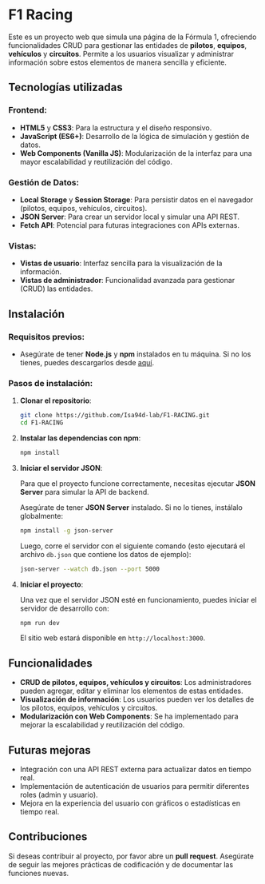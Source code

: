 
# F1 Racing

Este es un proyecto web que simula una página de la Fórmula 1, ofreciendo funcionalidades CRUD para gestionar las entidades de **pilotos**, **equipos**, **vehículos** y **circuitos**. Permite a los usuarios visualizar y administrar información sobre estos elementos de manera sencilla y eficiente.

## Tecnologías utilizadas

### Frontend:
- **HTML5** y **CSS3**: Para la estructura y el diseño responsivo.
- **JavaScript (ES6+)**: Desarrollo de la lógica de simulación y gestión de datos.
- **Web Components (Vanilla JS)**: Modularización de la interfaz para una mayor escalabilidad y reutilización del código.

### Gestión de Datos:
- **Local Storage** y **Session Storage**: Para persistir datos en el navegador (pilotos, equipos, vehículos, circuitos).
- **JSON Server**: Para crear un servidor local y simular una API REST.
- **Fetch API**: Potencial para futuras integraciones con APIs externas.

### Vistas:
- **Vistas de usuario**: Interfaz sencilla para la visualización de la información.
- **Vistas de administrador**: Funcionalidad avanzada para gestionar (CRUD) las entidades.

## Instalación

### Requisitos previos:
- Asegúrate de tener **Node.js** y **npm** instalados en tu máquina. Si no los tienes, puedes descargarlos desde [aquí](https://nodejs.org/).

### Pasos de instalación:

1. **Clonar el repositorio**:

   ```bash
   git clone https://github.com/Isa94d-lab/F1-RACING.git
   cd F1-RACING
   ```

2. **Instalar las dependencias con npm**:

   ```bash
   npm install
   ```

3. **Iniciar el servidor JSON**:
   
   Para que el proyecto funcione correctamente, necesitas ejecutar **JSON Server** para simular la API de backend.
   
   Asegúrate de tener **JSON Server** instalado. Si no lo tienes, instálalo globalmente:
   
   ```bash
   npm install -g json-server
   ```

   Luego, corre el servidor con el siguiente comando (esto ejecutará el archivo `db.json` que contiene los datos de ejemplo):

   ```bash
   json-server --watch db.json --port 5000
   ```

4. **Iniciar el proyecto**:

   Una vez que el servidor JSON esté en funcionamiento, puedes iniciar el servidor de desarrollo con:

   ```bash
   npm run dev
   ```

   El sitio web estará disponible en `http://localhost:3000`.

## Funcionalidades

- **CRUD de pilotos, equipos, vehículos y circuitos**: Los administradores pueden agregar, editar y eliminar los elementos de estas entidades.
- **Visualización de información**: Los usuarios pueden ver los detalles de los pilotos, equipos, vehículos y circuitos.
- **Modularización con Web Components**: Se ha implementado para mejorar la escalabilidad y reutilización del código.

## Futuras mejoras

- Integración con una API REST externa para actualizar datos en tiempo real.
- Implementación de autenticación de usuarios para permitir diferentes roles (admin y usuario).
- Mejora en la experiencia del usuario con gráficos o estadísticas en tiempo real.

## Contribuciones

Si deseas contribuir al proyecto, por favor abre un **pull request**. Asegúrate de seguir las mejores prácticas de codificación y de documentar las funciones nuevas.
